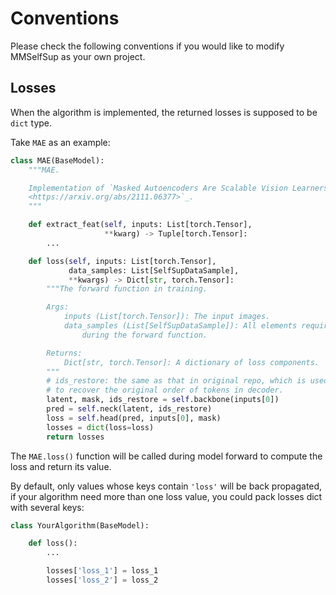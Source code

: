 # Conventions

Please check the following conventions if you would like to modify MMSelfSup as your own project.

## Losses

When the algorithm is implemented, the returned losses is supposed to be `dict` type.

Take `MAE` as an example:

```python
class MAE(BaseModel):
    """MAE.

    Implementation of `Masked Autoencoders Are Scalable Vision Learners
    <https://arxiv.org/abs/2111.06377>`_.
    """

    def extract_feat(self, inputs: List[torch.Tensor],
                     **kwarg) -> Tuple[torch.Tensor]:
        ...

    def loss(self, inputs: List[torch.Tensor],
             data_samples: List[SelfSupDataSample],
             **kwargs) -> Dict[str, torch.Tensor]:
        """The forward function in training.

        Args:
            inputs (List[torch.Tensor]): The input images.
            data_samples (List[SelfSupDataSample]): All elements required
                during the forward function.

        Returns:
            Dict[str, torch.Tensor]: A dictionary of loss components.
        """
        # ids_restore: the same as that in original repo, which is used
        # to recover the original order of tokens in decoder.
        latent, mask, ids_restore = self.backbone(inputs[0])
        pred = self.neck(latent, ids_restore)
        loss = self.head(pred, inputs[0], mask)
        losses = dict(loss=loss)
        return losses

```

The `MAE.loss()` function will be called during model forward to compute the loss and return its value.

By default, only values whose keys contain `'loss'` will be back propagated, if your algorithm need more than one loss value, you could pack losses dict with several keys:

```python
class YourAlgorithm(BaseModel):

    def loss():
        ...

        losses['loss_1'] = loss_1
        losses['loss_2'] = loss_2
```

